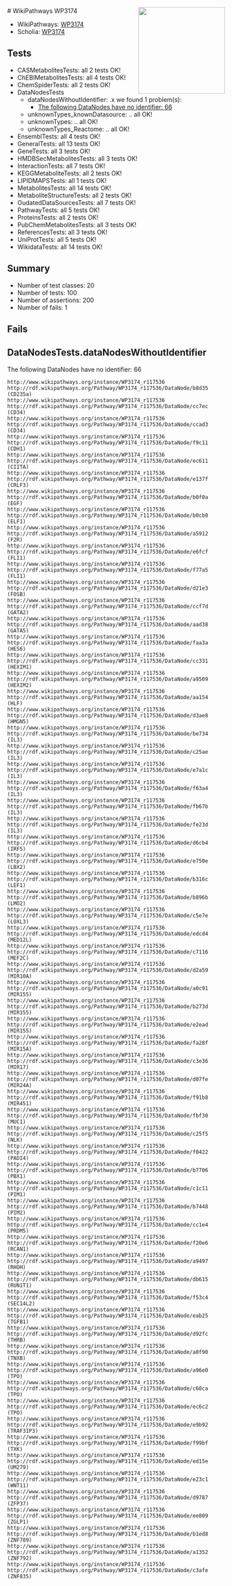<img style="float: right; width: 200px" src="https://upload.wikimedia.org/wikipedia/commons/thumb/8/83/Wplogo_with_text_500.png/640px-Wplogo_with_text_500.png" />
# WikiPathways WP3174

* WikiPathways: [WP3174](https://identifiers.org/wikipathways:WP3174)
* Scholia: [WP3174](https://scholia.toolforge.org/wikipathways/WP3174)
## Tests
* CASMetabolitesTests: all 2 tests OK!
* ChEBIMetabolitesTests: all 4 tests OK!
* ChemSpiderTests: all 2 tests OK!
* DataNodesTests
    * dataNodesWithoutIdentifier: .x we found 1 problem(s):
        * [The following DataNodes have no identifier: 66](#8792c531)
    * unknownTypes_knownDatasource: .. all OK!
    * unknownTypes: .. all OK!
    * unknownTypes_Reactome: .. all OK!
* EnsemblTests: all 4 tests OK!
* GeneralTests: all 13 tests OK!
* GeneTests: all 3 tests OK!
* HMDBSecMetabolitesTests: all 3 tests OK!
* InteractionTests: all 7 tests OK!
* KEGGMetaboliteTests: all 2 tests OK!
* LIPIDMAPSTests: all 1 tests OK!
* MetabolitesTests: all 14 tests OK!
* MetaboliteStructureTests: all 2 tests OK!
* OudatedDataSourcesTests: all 7 tests OK!
* PathwayTests: all 5 tests OK!
* ProteinsTests: all 2 tests OK!
* PubChemMetabolitesTests: all 3 tests OK!
* ReferencesTests: all 3 tests OK!
* UniProtTests: all 5 tests OK!
* WikidataTests: all 14 tests OK!


## Summary

* Number of test classes: 20
* Number of tests: 100
* Number of assertions: 200
* Number of fails: 1

## Fails

<a name="8792c531" />

## DataNodesTests.dataNodesWithoutIdentifier

The following DataNodes have no identifier: 66
```
http://www.wikipathways.org/instance/WP3174_r117536 http://rdf.wikipathways.org/Pathway/WP3174_r117536/DataNode/b8d35 (CD235a)
http://www.wikipathways.org/instance/WP3174_r117536 http://rdf.wikipathways.org/Pathway/WP3174_r117536/DataNode/cc7ec (CD34)
http://www.wikipathways.org/instance/WP3174_r117536 http://rdf.wikipathways.org/Pathway/WP3174_r117536/DataNode/ccad3 (CD34)
http://www.wikipathways.org/instance/WP3174_r117536 http://rdf.wikipathways.org/Pathway/WP3174_r117536/DataNode/f9c11 (CDH1)
http://www.wikipathways.org/instance/WP3174_r117536 http://rdf.wikipathways.org/Pathway/WP3174_r117536/DataNode/ec611 (CIITA)
http://www.wikipathways.org/instance/WP3174_r117536 http://rdf.wikipathways.org/Pathway/WP3174_r117536/DataNode/e137f (CRLF3)
http://www.wikipathways.org/instance/WP3174_r117536 http://rdf.wikipathways.org/Pathway/WP3174_r117536/DataNode/b0f0a (EGF)
http://www.wikipathways.org/instance/WP3174_r117536 http://rdf.wikipathways.org/Pathway/WP3174_r117536/DataNode/b0cb0 (ELF1)
http://www.wikipathways.org/instance/WP3174_r117536 http://rdf.wikipathways.org/Pathway/WP3174_r117536/DataNode/a5912 (F2R)
http://www.wikipathways.org/instance/WP3174_r117536 http://rdf.wikipathways.org/Pathway/WP3174_r117536/DataNode/e6fcf (FLI1)
http://www.wikipathways.org/instance/WP3174_r117536 http://rdf.wikipathways.org/Pathway/WP3174_r117536/DataNode/f77a5 (FLI1)
http://www.wikipathways.org/instance/WP3174_r117536 http://rdf.wikipathways.org/Pathway/WP3174_r117536/DataNode/d21e3 (FOSB)
http://www.wikipathways.org/instance/WP3174_r117536 http://rdf.wikipathways.org/Pathway/WP3174_r117536/DataNode/ccf7d (GATA2)
http://www.wikipathways.org/instance/WP3174_r117536 http://rdf.wikipathways.org/Pathway/WP3174_r117536/DataNode/aad38 (GATA5)
http://www.wikipathways.org/instance/WP3174_r117536 http://rdf.wikipathways.org/Pathway/WP3174_r117536/DataNode/faa3a (HES6)
http://www.wikipathways.org/instance/WP3174_r117536 http://rdf.wikipathways.org/Pathway/WP3174_r117536/DataNode/cc331 (HEXIM1)
http://www.wikipathways.org/instance/WP3174_r117536 http://rdf.wikipathways.org/Pathway/WP3174_r117536/DataNode/a9509 (HEXIM2)
http://www.wikipathways.org/instance/WP3174_r117536 http://rdf.wikipathways.org/Pathway/WP3174_r117536/DataNode/aa154 (HLF)
http://www.wikipathways.org/instance/WP3174_r117536 http://rdf.wikipathways.org/Pathway/WP3174_r117536/DataNode/d3ae8 (HMGN5)
http://www.wikipathways.org/instance/WP3174_r117536 http://rdf.wikipathways.org/Pathway/WP3174_r117536/DataNode/be734 (IL3)
http://www.wikipathways.org/instance/WP3174_r117536 http://rdf.wikipathways.org/Pathway/WP3174_r117536/DataNode/c25ae (IL3)
http://www.wikipathways.org/instance/WP3174_r117536 http://rdf.wikipathways.org/Pathway/WP3174_r117536/DataNode/e7a1c (IL3)
http://www.wikipathways.org/instance/WP3174_r117536 http://rdf.wikipathways.org/Pathway/WP3174_r117536/DataNode/f63a4 (IL3)
http://www.wikipathways.org/instance/WP3174_r117536 http://rdf.wikipathways.org/Pathway/WP3174_r117536/DataNode/fb67b (IL3)
http://www.wikipathways.org/instance/WP3174_r117536 http://rdf.wikipathways.org/Pathway/WP3174_r117536/DataNode/fe23d (IL3)
http://www.wikipathways.org/instance/WP3174_r117536 http://rdf.wikipathways.org/Pathway/WP3174_r117536/DataNode/d6cb4 (IRF5)
http://www.wikipathways.org/instance/WP3174_r117536 http://rdf.wikipathways.org/Pathway/WP3174_r117536/DataNode/e750e (LBX2)
http://www.wikipathways.org/instance/WP3174_r117536 http://rdf.wikipathways.org/Pathway/WP3174_r117536/DataNode/b316c (LEF1)
http://www.wikipathways.org/instance/WP3174_r117536 http://rdf.wikipathways.org/Pathway/WP3174_r117536/DataNode/b896b (LMO2)
http://www.wikipathways.org/instance/WP3174_r117536 http://rdf.wikipathways.org/Pathway/WP3174_r117536/DataNode/c5e7e (LOXL3)
http://www.wikipathways.org/instance/WP3174_r117536 http://rdf.wikipathways.org/Pathway/WP3174_r117536/DataNode/edcd4 (MED12L)
http://www.wikipathways.org/instance/WP3174_r117536 http://rdf.wikipathways.org/Pathway/WP3174_r117536/DataNode/c7116 (MEF2C)
http://www.wikipathways.org/instance/WP3174_r117536 http://rdf.wikipathways.org/Pathway/WP3174_r117536/DataNode/d2a59 (MIR10A)
http://www.wikipathways.org/instance/WP3174_r117536 http://rdf.wikipathways.org/Pathway/WP3174_r117536/DataNode/a0c91 (MIR155)
http://www.wikipathways.org/instance/WP3174_r117536 http://rdf.wikipathways.org/Pathway/WP3174_r117536/DataNode/b273d (MIR155)
http://www.wikipathways.org/instance/WP3174_r117536 http://rdf.wikipathways.org/Pathway/WP3174_r117536/DataNode/e2ead (MIR155)
http://www.wikipathways.org/instance/WP3174_r117536 http://rdf.wikipathways.org/Pathway/WP3174_r117536/DataNode/fa28f (MIR15A)
http://www.wikipathways.org/instance/WP3174_r117536 http://rdf.wikipathways.org/Pathway/WP3174_r117536/DataNode/c3e36 (MIR17)
http://www.wikipathways.org/instance/WP3174_r117536 http://rdf.wikipathways.org/Pathway/WP3174_r117536/DataNode/d07fe (MIR24A)
http://www.wikipathways.org/instance/WP3174_r117536 http://rdf.wikipathways.org/Pathway/WP3174_r117536/DataNode/f91b8 (MIR451)
http://www.wikipathways.org/instance/WP3174_r117536 http://rdf.wikipathways.org/Pathway/WP3174_r117536/DataNode/fbf30 (MUC1)
http://www.wikipathways.org/instance/WP3174_r117536 http://rdf.wikipathways.org/Pathway/WP3174_r117536/DataNode/c25f5 (NLK)
http://www.wikipathways.org/instance/WP3174_r117536 http://rdf.wikipathways.org/Pathway/WP3174_r117536/DataNode/f0422 (PADI4)
http://www.wikipathways.org/instance/WP3174_r117536 http://rdf.wikipathways.org/Pathway/WP3174_r117536/DataNode/b7706 (PBX1)
http://www.wikipathways.org/instance/WP3174_r117536 http://rdf.wikipathways.org/Pathway/WP3174_r117536/DataNode/c1c11 (PIM1)
http://www.wikipathways.org/instance/WP3174_r117536 http://rdf.wikipathways.org/Pathway/WP3174_r117536/DataNode/b7448 (PIM2)
http://www.wikipathways.org/instance/WP3174_r117536 http://rdf.wikipathways.org/Pathway/WP3174_r117536/DataNode/cc1e4 (PRDM5)
http://www.wikipathways.org/instance/WP3174_r117536 http://rdf.wikipathways.org/Pathway/WP3174_r117536/DataNode/f20e6 (RCAN1)
http://www.wikipathways.org/instance/WP3174_r117536 http://rdf.wikipathways.org/Pathway/WP3174_r117536/DataNode/a9497 (RHOH)
http://www.wikipathways.org/instance/WP3174_r117536 http://rdf.wikipathways.org/Pathway/WP3174_r117536/DataNode/db615 (RUN1T1)
http://www.wikipathways.org/instance/WP3174_r117536 http://rdf.wikipathways.org/Pathway/WP3174_r117536/DataNode/f53c4 (SEC14L2)
http://www.wikipathways.org/instance/WP3174_r117536 http://rdf.wikipathways.org/Pathway/WP3174_r117536/DataNode/eab25 (TGFB1)
http://www.wikipathways.org/instance/WP3174_r117536 http://rdf.wikipathways.org/Pathway/WP3174_r117536/DataNode/d92fc (THRB)
http://www.wikipathways.org/instance/WP3174_r117536 http://rdf.wikipathways.org/Pathway/WP3174_r117536/DataNode/a0f90 (TNXB)
http://www.wikipathways.org/instance/WP3174_r117536 http://rdf.wikipathways.org/Pathway/WP3174_r117536/DataNode/a96e0 (TPO)
http://www.wikipathways.org/instance/WP3174_r117536 http://rdf.wikipathways.org/Pathway/WP3174_r117536/DataNode/c60ca (TPO)
http://www.wikipathways.org/instance/WP3174_r117536 http://rdf.wikipathways.org/Pathway/WP3174_r117536/DataNode/ec6c2 (TPO)
http://www.wikipathways.org/instance/WP3174_r117536 http://rdf.wikipathways.org/Pathway/WP3174_r117536/DataNode/e9b92 (TRAF3IP3)
http://www.wikipathways.org/instance/WP3174_r117536 http://rdf.wikipathways.org/Pathway/WP3174_r117536/DataNode/f99bf (TXK)
http://www.wikipathways.org/instance/WP3174_r117536 http://rdf.wikipathways.org/Pathway/WP3174_r117536/DataNode/ed15e (UM279)
http://www.wikipathways.org/instance/WP3174_r117536 http://rdf.wikipathways.org/Pathway/WP3174_r117536/DataNode/e23c1 (WNT11)
http://www.wikipathways.org/instance/WP3174_r117536 http://rdf.wikipathways.org/Pathway/WP3174_r117536/DataNode/d9787 (ZFP37)
http://www.wikipathways.org/instance/WP3174_r117536 http://rdf.wikipathways.org/Pathway/WP3174_r117536/DataNode/ee809 (ZGLP1)
http://www.wikipathways.org/instance/WP3174_r117536 http://rdf.wikipathways.org/Pathway/WP3174_r117536/DataNode/b1ed8 (ZNF789)
http://www.wikipathways.org/instance/WP3174_r117536 http://rdf.wikipathways.org/Pathway/WP3174_r117536/DataNode/a1352 (ZNF792)
http://www.wikipathways.org/instance/WP3174_r117536 http://rdf.wikipathways.org/Pathway/WP3174_r117536/DataNode/c3afe (ZNF835)
```


